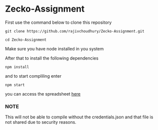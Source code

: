 # Zecko-Assignment

First use the command below to clone this repository

```
git clone https://github.com/rajivchoudhury/Zecko-Assignment.git
```
```
cd Zecko-Assignment
```
Make sure you have node installed in you system

After that to install the following dependencies

```
npm install
```

and to start compliling enter 

```
npm start
```

you can access the spreadsheet <a href="https://docs.google.com/spreadsheets/d/11VHJUxzyRzlC0Dn9gZp4OyA1pSk9b-PgScBL38LTKgg/edit?usp=sharing">here</a>

### NOTE 
This will not be able to compile without the credentials.json and that file is not shared due to security reasons.
